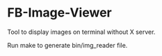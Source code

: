# FB-Image-Viewer

Tool to display images on terminal without X server.

Run make to generate bin/img_reader file.
